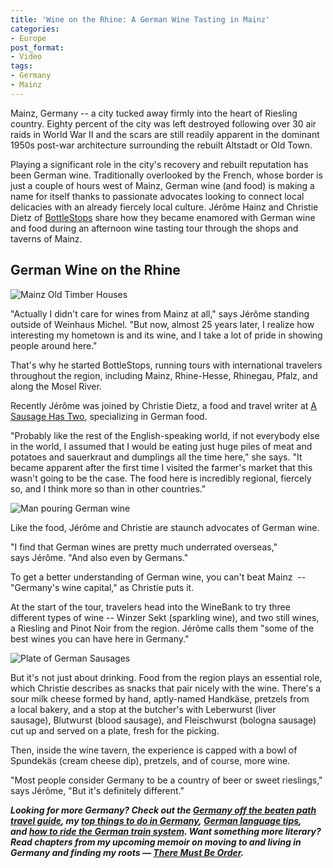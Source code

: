 ```yaml
---
title: 'Wine on the Rhine: A German Wine Tasting in Mainz'
categories:
- Europe
post_format:
- Video
tags:
- Germany
- Mainz
---
```


Mainz, Germany -- a city tucked away firmly into the heart of Riesling country. Eighty percent of the city was left destroyed following over 30 air raids in World War II and the scars are still readily apparent in the dominant 1950s post-war architecture surrounding the rebuilt Altstadt or Old Town.

Playing a significant role in the city's recovery and rebuilt reputation has been German wine. Traditionally overlooked by the French, whose border is just a couple of hours west of Mainz, German wine (and food) is making a name for itself thanks to passionate advocates looking to connect local delicacies with an already fiercely local culture. Jérôme Hainz and Christie Dietz of [BottleStops](https://www.bottlestops.com/) share how they became enamored with German wine and food during an afternoon wine tasting tour through the shops and taverns of Mainz.

<!-- more -->

## German Wine on the Rhine

![Mainz Old Timber Houses](https://withoutapath.com/wp-content/uploads/2018/05/Mainz-Old-Timber-Houses-1024x861.jpeg)

"Actually I didn't care for wines from Mainz at all," says Jérôme standing outside of Weinhaus Michel. "But now, almost 25 years later, I realize how interesting my hometown is and its wine, and I take a lot of pride in showing people around here."

That's why he started BottleStops, running tours with international travelers throughout the region, including Mainz, Rhine-Hesse, Rhinegau, Pfalz, and along the Mosel River.

Recently Jérôme was joined by Christie Dietz, a food and travel writer at [A Sausage Has Two](http://asausagehastwo.com), specializing in German food.

"Probably like the rest of the English-speaking world, if not everybody else in the world, I assumed that I would be eating just huge piles of meat and potatoes and sauerkraut and dumplings all the time here," she says. "It became apparent after the first time I visited the farmer's market that this wasn't going to be the case. The food here is incredibly regional, fiercely so, and I think more so than in other countries."

![Man pouring German wine](https://withoutapath.com/wp-content/uploads/2018/05/Man-pouring-German-wine-1024x683.jpeg)

Like the food, Jérôme and Christie are staunch advocates of German wine.

"I find that German wines are pretty much underrated overseas," says Jérôme. "And also even by Germans."

To get a better understanding of German wine, you can't beat Mainz  -- "Germany's wine capital," as Christie puts it.

At the start of the tour, travelers head into the WineBank to try three different types of wine -- Winzer Sekt (sparkling wine), and two still wines, a Riesling and Pinot Noir from the region. Jérôme calls them "some of the best wines you can have here in Germany."

![Plate of German Sausages](https://withoutapath.com/wp-content/uploads/2018/05/Plate-of-German-Sausages-1024x683.jpeg)

But it's not just about drinking. Food from the region plays an essential role, which Christie describes as snacks that pair nicely with the wine. There's a sour milk cheese formed by hand, aptly-named Handkäse, pretzels from a local bakery, and a stop at the butcher's with Leberwurst (liver sausage), Blutwurst (blood sausage), and Fleischwurst (bologna sausage) cut up and served on a plate, fresh for the picking.

Then, inside the wine tavern, the experience is capped with a bowl of Spundekäs (cream cheese dip), pretzels, and of course, more wine.

"Most people consider Germany to be a country of beer or sweet rieslings," says Jérôme, "But it's definitely different."

_**Looking for more Germany? Check out the [Germany off the beaten path travel guide](https://withoutapath.com/travel-guides/germany/), my [top things to do in Germany](https://withoutapath.com/things-to-do-in-germany/), [German language tips](https://withoutapath.com/most-important-german-travel-phrases/), and [how to ride the German train system](https://withoutapath.com/german-train/). Want something more literary? Read chapters from my upcoming memoir on moving to and living in Germany and finding my roots — [There Must Be Order](https://withoutapath.com/category/essays/there-must-be-order/).**_
